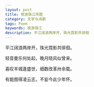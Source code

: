 ```yaml
---
layout: post
title: 夜游珠江所题
category: 文学与诗歌
tags: Poem
keywords: 夜游珠江
description: 平江阔浪两岸开，珠光霓影共徘徊
---
```


平江阔浪两岸开，珠光霓影共徘徊。

轻音曼乐何处起，晚月晓风似曾来。

喜叹羊城逢盛世，细数改革卅余载。

有能图得凌云志，不妄今此少年怀。


